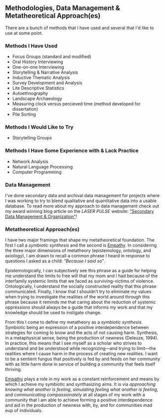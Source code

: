 ## Methodologies, Data Management & Metatheoretical Approach(es)

There are a bunch of methods that I have used and several that I'd like to use at some point. 

### Methods I Have Used

- Focus Groups (standard and modified)
- Oral History Interviewing
- One-on-one Interviewing
- Storytelling & Narrative Analysis
- Inductive Thematic Analysis 
- Survey Development and Analysis
- Lite Descriptive Statistics
- Autoethnography
- Landscape Archaeology
- Measuring clock versus percieved time (method developed for dissertation)
- Pile Sorting

### Methods I Would Like to Try

- Storytelling Groups

### Methods I Have Some Experience with & Lack Practice

- Network Analysis
- Natural Language Processing
- Computer Programming

### Data Management

I've done secondary data and archival data management for projects where I was working to try to blend qualitative and quantitative data into a usable database. To read more about my approach to data management check out my award winning blog article on the _LASER PULSE_ website: ["Secondary Data Management & Organization"](https://laserpulse.org/2022/07/secondary-data-management-organization/)!

### Metatheoretical Approach(es)

I have two major framings that shape my metatheoretical foundation. The first I call a _symbiotic synthesis_ and the second is [Empathy](/empathy). In considering the three major dimensions of metatheory (epistemology, ontology, and axiology), I am drawn to recall a common phrase I heard in response to questions I asked as a child: _"Because I said so"_.

Epistemologically, I can subjectively see this phrase as a guide for helping me understand the limits to free will that my mom and I had because of the interfamily systemic limits that we faced as surviving-victims of violence. Ontologically, I understand the socially constructed reality that this phrase communicated. Finally, I know that I shouldn’t try to eliminate my values when trying to investigate the realities of the world around through this phrase because it reminds me that caring about the reduction of systemic oppressions should always be a guide that informs my work and that my knowledge should be used to instigate change.

From this I come to define my metatheory as a _symbiotic synthesis_. Symbiotic being an expression of a positive interdependence between strategies for coming to know and the acts of not causing harm. Synthesis, in a metaphysical sense, being the production of newness (Deleuze, 1994). In practice, this means that I see myself as a scholar who strives to understand and be understood while recognizing—and trying to limit—the realities where I cause harm in the process of creating new realities. I want to be a sentient fungus that positively is fed by and feeds on her community with as little harm done in service of building a community that feels itself thriving. 

[Empathy](/empathy) plays a role in my work as a constant reinforcement and means by which I achieve my symbiotic and synthasizing aims. It is via _approaching knowing what another is feeling_, _simulating feeling what another is feeling_, and _communicating compassionately_ at all stages of my work with a community that I am able to achieve forming a positive interdependence and aid in the production of newness with, by, and for communities mad eup of individuals. 
